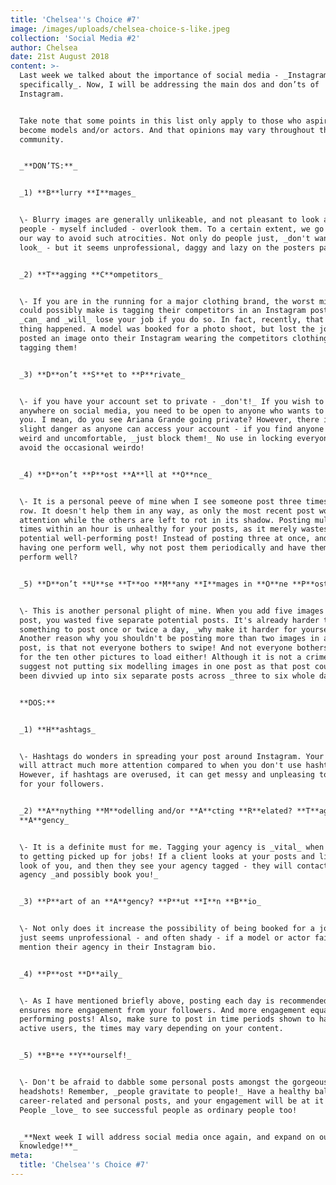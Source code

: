 ```yaml
---
title: 'Chelsea''s Choice #7'
image: /images/uploads/chelsea-choice-s-like.jpeg
collection: 'Social Media #2'
author: Chelsea
date: 21st August 2018
content: >-
  Last week we talked about the importance of social media - _Instagram
  specifically_. Now, I will be addressing the main dos and don’ts of
  Instagram. 


  Take note that some points in this list only apply to those who aspire to
  become models and/or actors. And that opinions may vary throughout the
  community.


  _**DON’TS:**_


  _1) **B**lurry **I**mages_


  \- Blurry images are generally unlikeable, and not pleasant to look at. Most
  people - myself included - overlook them. To a certain extent, we go out of
  our way to avoid such atrocities. Not only do people just, _don't want to
  look_ - but it seems unprofessional, daggy and lazy on the posters part.


  _2) **T**agging **C**ompetitors_


  \- If you are in the running for a major clothing brand, the worst mistake you
  could possibly make is tagging their competitors in an Instagram post. You
  _can_ and _will_ lose your job if you do so. In fact, recently, that exact
  thing happened. A model was booked for a photo shoot, but lost the job as they
  posted an image onto their Instagram wearing the competitors clothing and
  tagging them! 


  _3) **D**on’t **S**et to **P**rivate_


  \- if you have your account set to private - _don't!_ If you wish to get
  anywhere on social media, you need to be open to anyone who wants to follow
  you. I mean, do you see Ariana Grande going private? However, there is a
  slight danger as anyone can access your account - if you find anyone to be
  weird and uncomfortable, _just block them!_ No use in locking everyone out to
  avoid the occasional weirdo!


  _4) **D**on’t **P**ost **A**ll at **O**nce_


  \- It is a personal peeve of mine when I see someone post three times in a
  row. It doesn't help them in any way, as only the most recent post would get
  attention while the others are left to rot in its shadow. Posting multiple
  times within an hour is unhealthy for your posts, as it merely wastes a
  potential well-performing post! Instead of posting three at once, and only
  having one perform well, why not post them periodically and have them _all_
  perform well?


  _5) **D**on’t **U**se **T**oo **M**any **I**mages in **O**ne **P**ost_


  \- This is another personal plight of mine. When you add five images to one
  post, you wasted five separate potential posts. It's already harder to find
  something to post once or twice a day, _why make it harder for yourself?_
  Another reason why you shouldn't be posting more than two images in a single
  post, is that not everyone bothers to swipe! And not everyone bothers to wait
  for the ten other pictures to load either! Although it is not a crime, I
  suggest not putting six modelling images in one post as that post could have
  been divvied up into six separate posts across _three to six whole days._


  **DOS:**


  _1) **H**ashtags_


  \- Hashtags do wonders in spreading your post around Instagram. Your image
  will attract much more attention compared to when you don't use hashtags.
  However, if hashtags are overused, it can get messy and unpleasing to look at
  for your followers.


  _2) **A**nything **M**odelling and/or **A**cting **R**elated? **T**ag **Y**our
  **A**gency_


  \- It is a definite must for me. Tagging your agency is _vital_ when it comes
  to getting picked up for jobs! If a client looks at your posts and likes the
  look of you, and then they see your agency tagged - they will contact your
  agency _and possibly book you!_


  _3) **P**art of an **A**gency? **P**ut **I**n **B**io_


  \- Not only does it increase the possibility of being booked for a job, it
  just seems unprofessional - and often shady - if a model or actor fails to
  mention their agency in their Instagram bio.


  _4) **P**ost **D**aily_


  \- As I have mentioned briefly above, posting each day is recommended. As it
  ensures more engagement from your followers. And more engagement equals better
  performing posts! Also, make sure to post in time periods shown to have more
  active users, the times may vary depending on your content.


  _5) **B**e **Y**ourself!_


  \- Don't be afraid to dabble some personal posts amongst the gorgeous
  headshots! Remember, _people gravitate to people!_ Have a healthy balance of
  career-related and personal posts, and your engagement will be at it's best.
  People _love_ to see successful people as ordinary people too!


  _**Next week I will address social media once again, and expand on our
  knowledge!**_
meta:
  title: 'Chelsea''s Choice #7'
---
```


